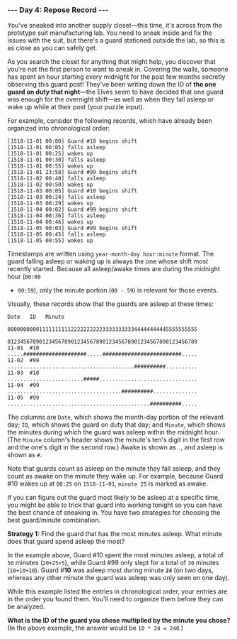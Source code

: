 ### --- Day 4: Repose Record ---

You've sneaked into another supply closet—this time, it's across from the
prototype suit manufacturing lab. You need to sneak inside and fix the
issues with the suit, but there's a guard stationed outside the lab, so
this is as close as you can safely get.

As you search the closet for anything that might help, you discover that
you're not the first person to want to sneak in. Covering the walls,
someone has spent an hour starting every midnight for the past few months
secretly observing this guard post! They've been writing down the ID of **the
one guard on duty that night**—the Elves seem to have decided that one
guard was enough for the overnight shift—as well as when they fall asleep
or wake up while at their post (your puzzle input).

For example, consider the following records, which have already been organized into chronological order:
```
[1518-11-01 00:00] Guard #10 begins shift
[1518-11-01 00:05] falls asleep
[1518-11-01 00:25] wakes up
[1518-11-01 00:30] falls asleep
[1518-11-01 00:55] wakes up
[1518-11-01 23:58] Guard #99 begins shift
[1518-11-02 00:40] falls asleep
[1518-11-02 00:50] wakes up
[1518-11-03 00:05] Guard #10 begins shift
[1518-11-03 00:24] falls asleep
[1518-11-03 00:29] wakes up
[1518-11-04 00:02] Guard #99 begins shift
[1518-11-04 00:36] falls asleep
[1518-11-04 00:46] wakes up
[1518-11-05 00:03] Guard #99 begins shift
[1518-11-05 00:45] falls asleep
[1518-11-05 00:55] wakes up
```
Timestamps are written using `year-month-day hour:minute` format. The guard
falling asleep or waking up is always the one whose shift most recently
started. Because all asleep/awake times are during the midnight hour (`00:00`
- `00:59`), only the minute portion (`00 - 59`) is relevant for those events.

Visually, these records show that the guards are asleep at these times:
```
Date   ID   Minute
            000000000011111111112222222222333333333344444444445555555555
            012345678901234567890123456789012345678901234567890123456789
11-01  #10  .....####################.....#########################.....
11-02  #99  ........................................##########..........
11-03  #10  ........................#####...............................
11-04  #99  ....................................##########..............
11-05  #99  .............................................##########.....
```
The columns are `Date`, which shows the month-day portion of the relevant
day; `ID`, which shows the guard on duty that day; and `Minute`, which shows
the minutes during which the guard was asleep within the midnight hour.
(The `Minute` column's header shows the minute's ten's digit in the first row
and the one's digit in the second row.) Awake is shown as `.`, and asleep is
shown as `#`.

Note that guards count as asleep on the minute they fall asleep, and they
count as awake on the minute they wake up. For example, because Guard #10
wakes up at `00:25` on `1518-11-01`, `minute 25` is marked as awake.

If you can figure out the guard most likely to be asleep at a specific
time, you might be able to trick that guard into working tonight so you can
have the best chance of sneaking in. You have two strategies for choosing
the best guard/minute combination.

**Strategy 1:** Find the guard that has the most minutes asleep. What minute
does that guard spend asleep the most?

In the example above, Guard #10 spent the most minutes asleep, a total of
`50` minutes (`20+25+5`), while Guard #99 only slept for a total of `30` minutes
(`10+10+10`). Guard #**10** was asleep most during minute **`24`** (on two days,
whereas any other minute the guard was asleep was only seen on one day).

While this example listed the entries in chronological order, your entries
are in the order you found them. You'll need to organize them before they
can be analyzed.

**What is the ID of the guard you chose multiplied by the minute you chose?**
(In the above example, the answer would be `10 * 24 = 240`.)
